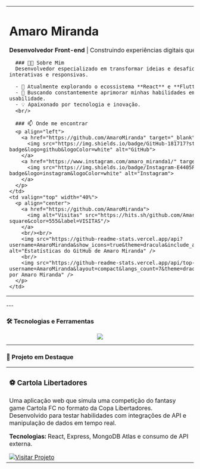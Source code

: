 <table>
  <tr>
    <td valign="top" width="60%">
      <h1>Amaro Miranda</h1>
      <p><strong>Desenvolvedor Front-end</strong> | Construindo experiências digitais que encantam e resolvem problemas.</p>
      
      ### 👨‍💻 Sobre Mim
      Desenvolvedor especializado em transformar ideias e desafios complexos em interfaces modernas, interativas e responsivas.
      
      - 🔭 Atualmente explorando o ecossistema **React** e **Flutter**.
      - 🌱 Buscando constantemente aprimorar minhas habilidades em código limpo, performance e usabilidade.
      - 💡 Apaixonado por tecnologia e inovação.
      <br/>
      
      ### 📫 Onde me encontrar
      <p align="left">
        <a href="https://github.com/AmaroMiranda" target="_blank">
          <img src="https://img.shields.io/badge/GitHub-181717?style=for-the-badge&logo=github&logoColor=white" alt="GitHub">
        </a>
        <a href="https://www.instagram.com/amaro_miranda1/" target="_blank">
          <img src="https://img.shields.io/badge/Instagram-E4405F?style=for-the-badge&logo=instagram&logoColor=white" alt="Instagram">
        </a>
      </p>
    </td>
    <td valign="top" width="40%">
      <p align="center">
        <a href="https://github.com/AmaroMiranda">
          <img alt="Visitas" src="https://hits.sh/github.com/AmaroMiranda.svg?style=flat-square&color=555&label=VISITAS"/>
        </a>
        <br/><br/>
        <img src="https://github-readme-stats.vercel.app/api?username=AmaroMiranda&show_icons=true&theme=dracula&include_all_commits=true&count_private=true" alt="Estatísticas do GitHub de Amaro Miranda" />
        <br/>
        <img src="https://github-readme-stats.vercel.app/api/top-langs/?username=AmaroMiranda&layout=compact&langs_count=7&theme=dracula" alt="Linguagens Mais Usadas por Amaro Miranda" />
      </p>
    </td>
  </tr>
</table>
---

### 🛠️ Tecnologias e Ferramentas
<p align="center">
  <a href="https://skillicons.dev">
    <img src="https://skillicons.dev/icons?i=html,css,js,react,flutter,bootstrap,git,primefaces,jsf" />
  </a>
</p>

---

### 🚀 Projeto em Destaque
<table width="100%">
  <tr>
    <td width="100%">
      <h3>⚽ Cartola Libertadores</h3>
      <p>Uma aplicação web que simula uma competição do fantasy game Cartola FC no formato da Copa Libertadores. Desenvolvido para testar habilidades com integrações de API e manipulação de dados em tempo real.</p>
      <p><strong>Tecnologias:</strong> React, Express, MongoDB Atlas e consumo de API externa.</p>
      <a href="https://cartola-libertadors.onrender.com/" target="_blank">
        <img src="https://img.shields.io/badge/Visitar_Projeto-0078D4?style=for-the-badge&logo=googlechrome&logoColor=white" alt="Visitar Projeto">
      </a>
    </td>
  </tr>
</table>
